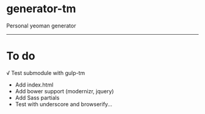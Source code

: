 # generator-tm
Personal yeoman generator

-----

# To do

√ Test submodule with gulp-tm
+ Add index.html
+ Add bower support (modernizr, jquery)
+ Add Sass partials
+ Test with underscore and browserify…
